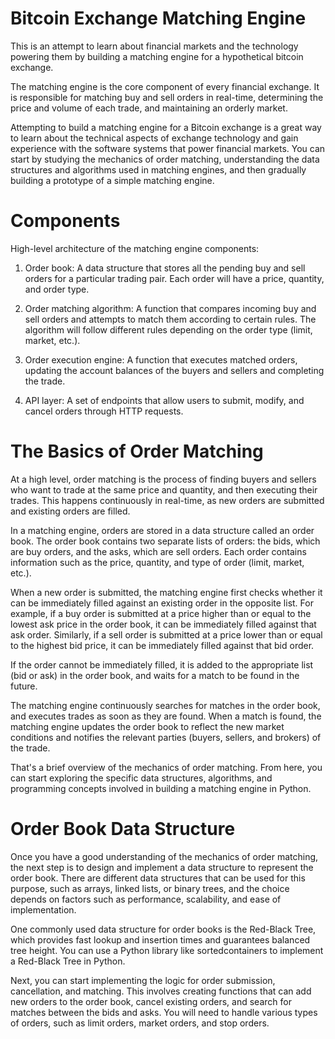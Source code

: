 # Bitcoin Exchange Matching Engine

This is an attempt to learn about financial markets and the technology powering them by building a matching engine for a hypothetical bitcoin exchange.

The matching engine is the core component of every financial exchange. It is responsible for matching buy and sell orders in real-time, determining the price and volume of each trade, and maintaining an orderly market.

Attempting to build a  matching engine for a Bitcoin exchange is a great way to learn about the technical aspects of exchange technology and gain experience with the software systems that power financial markets. You can start by studying the mechanics of order matching, understanding the data structures and algorithms used in matching engines, and then gradually building a prototype of a simple matching engine.

# Components

High-level architecture of the matching engine components:

1. Order book: A data structure that stores all the pending buy and sell orders for a particular trading pair. Each order will have a price, quantity, and order type.

2. Order matching algorithm: A function that compares incoming buy and sell orders and attempts to match them according to certain rules. The algorithm will follow different rules depending on the order type (limit, market, etc.).

3. Order execution engine: A function that executes matched orders, updating the account balances of the buyers and sellers and completing the trade.

4. API layer: A set of endpoints that allow users to submit, modify, and cancel orders through HTTP requests.

# The Basics of Order Matching

At a high level, order matching is the process of finding buyers and sellers who want to trade at the same price and quantity, and then executing their trades. This happens continuously in real-time, as new orders are submitted and existing orders are filled.

In a matching engine, orders are stored in a data structure called an order book. The order book contains two separate lists of orders: the bids, which are buy orders, and the asks, which are sell orders. Each order contains information such as the price, quantity, and type of order (limit, market, etc.).

When a new order is submitted, the matching engine first checks whether it can be immediately filled against an existing order in the opposite list. For example, if a buy order is submitted at a price higher than or equal to the lowest ask price in the order book, it can be immediately filled against that ask order. Similarly, if a sell order is submitted at a price lower than or equal to the highest bid price, it can be immediately filled against that bid order.

If the order cannot be immediately filled, it is added to the appropriate list (bid or ask) in the order book, and waits for a match to be found in the future.

The matching engine continuously searches for matches in the order book, and executes trades as soon as they are found. When a match is found, the matching engine updates the order book to reflect the new market conditions and notifies the relevant parties (buyers, sellers, and brokers) of the trade.

That's a brief overview of the mechanics of order matching. From here, you can start exploring the specific data structures, algorithms, and programming concepts involved in building a matching engine in Python.

# Order Book Data Structure

Once you have a good understanding of the mechanics of order matching, the next step is to design and implement a data structure to represent the order book. There are different data structures that can be used for this purpose, such as arrays, linked lists, or binary trees, and the choice depends on factors such as performance, scalability, and ease of implementation.

One commonly used data structure for order books is the Red-Black Tree, which provides fast lookup and insertion times and guarantees balanced tree height. You can use a Python library like sortedcontainers to implement a Red-Black Tree in Python.

Next, you can start implementing the logic for order submission, cancellation, and matching. This involves creating functions that can add new orders to the order book, cancel existing orders, and search for matches between the bids and asks. You will need to handle various types of orders, such as limit orders, market orders, and stop orders.
